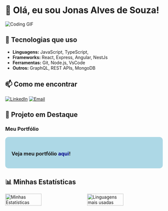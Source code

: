 # 👋 Olá, eu sou Jonas Alves de Souza!

![Coding GIF](https://media.giphy.com/media/2IudUHdI075HL02Pkk/giphy.gif)

## 🚀 Tecnologias que uso
- **Linguagens:** JavaScript, TypeScript, 
- **Frameworks:** React, Express, Angular, NestJs
- **Ferramentas:** Git, Node.js, VsCode
- **Outros:** GraphQL, REST APIs, MongoDB

## 📫 Como me encontrar
[![LinkedIn](https://img.shields.io/badge/LinkedIn-JonasAlves-blue?style=flat-square&logo=linkedin)](https://www.linkedin.com/in/jonas-alves-de-souza-61540b114/)
[![Email](https://img.shields.io/badge/Email-souza.jonas.a@gmail.com-red?style=flat-square&logo=gmail)](mailto:souza.jonas.a@gmail.com)

## 🌟 Projeto em Destaque
### Meu Portfólio
<div style="background-color: lightblue; padding: 20px; border-radius: 10px;">
  <h3>Veja meu portfólio <a href="https://prototipo-five.vercel.app/" style="text-decoration: none; color: darkblue;">aqui</a>!</h3>
</div>

## 📊 Minhas Estatísticas
<div style="display: flex; justify-content: space-between;">
  <img src="https://github-readme-stats.vercel.app/api?username=Jonasalvesdesouza&show_icons=true&theme=gotham" alt="Minhas Estatísticas" style="width: 48%;">
  <img src="https://github-readme-stats.vercel.app/api/top-langs/?username=Jonasalvesdesouza&layout=compact&theme=gotham" alt="Linguagens mais usadas" style="width: 48%;">
</div>
